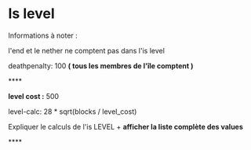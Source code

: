 # Is level

Informations à noter :



l'end et le nether ne comptent pas dans l'is level

deathpenalty: 100 **\( tous les membres de l'île comptent \)**

\*\*\*\*

**level cost :** 500

level-calc: 28 \* sqrt\(blocks / level\_cost\)





Expliquer le calculs de l'is LEVEL + **afficher la liste complète des values**  

\*\*\*\*


